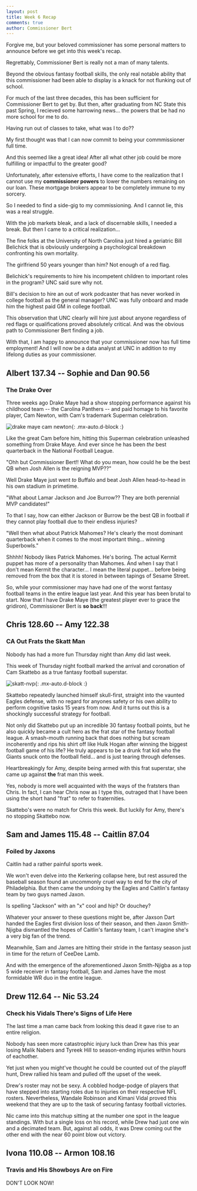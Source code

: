 ```yaml
---
layout: post
title: Week 6 Recap
comments: true
author: Commissioner Bert
---
```


Forgive me, but your beloved commissioner has some personal matters to announce before we get into this week's recap.

Regrettably, Commissioner Bert is really not a man of many talents.

Beyond the obvious fantasy football skills, the only real notable ability that this commissioner had been able to display is a knack for not flunking out of school.

For much of the last three decades, this has been sufficient for Commissioner Bert to get by. But then, after graduating from NC State this past Spring, I recieved some harrowing news... 
the powers that be had no more school for me to do.

Having run out of classes to take, what was I to do?? 

My first thought was that I can now commit to being your commmissioner full time. 

And this seemed like a great idea! After all what other job could be more fulfilling or impactful to the greater good?

Unfortunately, after extensive efforts, I have come to the realization that I cannot use my **commissioner powers** to lower the numbers remaining on our loan. 
These mortgage brokers appear to be completely immune to my sorcery.

So I needed to find a side-gig to my commissioning. And I cannot lie, this was a real struggle.

With the job markets bleak, and a lack of discernable skills, I needed a break. But then I came to a critical realization...

The fine folks at the University of North Carolina just hired a geriatric Bill Belichick that is obviously undergoing a psychological breakdown confronting his own mortality. 

The girlfriend 50 years younger than him? Not enough of a red flag.

Belichick's requirements to hire his incompetent children to important roles in the program? UNC said sure why not.

Bill's decision to hire an out of work podcaster that has never worked in college football as the general manager? UNC was fully onboard and made him the highest paid GM in college football.


This observation that UNC clearly will hire just about anyone regardless of red flags or qualifications proved absolutely critical. And was the obvious path to Commissioner Bert finding a job.

With that, I am happy to announce that your commissioner now has full time employment! And I will now be a data analyst at UNC in addition to my lifelong duties as your commissioner.


## Albert 137.34 -- Sophie and Dan 90.56

### The Drake Over

Three weeks ago Drake Maye had a show stopping performance against his childhood team -- the Carolina Panthers -- and paid homage to his favorite player, Cam Newton, with Cam's trademark Superman celebration.

![drake maye cam newton](https://al-pals.github.io/assets/img/drake-maye-cam-newton.gif){: .mx-auto.d-block :}

Like the great Cam before him, hitting this Superman celebration unleashed something from Drake Maye. And ever since he has been *the* best quarterback in the National Football League.

"Ohh but Commissioner Bert!! What do you mean, how could he be the best QB when Josh Allen is the reigning MVP??" 

Well Drake Maye just went *to* Buffalo and beat Josh Allen head-to-head in his own stadium in primetime.

"What about Lamar Jackson and Joe Burrow?? They are both perennial MVP candidates!" 

To that I say, how can either Jackson or Burrow be the best QB in football if they cannot play football due to their endless injuries?

"Well then what about Patrick Mahomes? He's clearly the most dominant quarterback when it comes to the most important thing... winning Superbowls."


Shhhh! Nobody likes Patrick Mahomes. He's boring. The actual Kermit puppet has more of a personality than Mahomes. And when I say that I don't mean Kermit the character... I mean the literal puppet... before being removed from the box that it is stored in between tapings of Sesame Street.


So, while your commissioner may have had one of the worst fantasy football teams in the entire league last year. And this year has been brutal to start. Now that I have Drake Maye (the greatest player ever to grace the gridiron), Commissioner Bert is **so back**!!!



## Chris 128.60 -- Amy 122.38

### CA Out Frats the Skatt Man

Nobody has had a more fun Thursday night than Amy did last week.

This week of Thursday night football marked the arrival and coronation of Cam Skattebo as a true fantasy football superstar.


![skatt-nvp](https://al-pals.github.io/assets/img/skatt-nvp.jpeg){: .mx-auto.d-block :}

Skattebo repeatedly launched himself skull-first, straight into the vaunted Eagles defense, with no regard for anyones safety or his own ability to perform cognitive tasks 15 years from now. And it turns out this is a shockingly successful strategy for football.

Not only did Skattebo put up an incredible 30 fantasy football points, but he also quickly became a cult hero as the frat star of the fantasy football league. A smash-mouth running back that does nothing but scream incoherently and rips his shirt off like Hulk Hogan after winning the biggest football game of his life? He truly appears to be a drunk frat kid who the Giants snuck onto the football field... and is just tearing through defenses.

Heartbreakingly for Amy, despite being armed with this frat superstar, she came up against **the** frat man this week.

Yes, nobody is more well acquainted with the ways of the fratsters than Chris. In fact, I can hear Chris now as I type this, outraged that I have been using the short hand "frat" to refer to fraternities. 

Skattebo's were no match for Chris this week. But luckily for Amy, there's no stopping Skattebo now. 

## Sam and James 115.48 -- Caitlin 87.04

### Foiled by Jaxons

Caitlin had a rather painful sports week.


We won't even delve into the Kerkering collapse here, but rest assured the baseball season found an uncommonly cruel way to end for the city of Philadelphia. But then came the undoing by the Eagles and Caitlin's fantasy team by two guys named Jaxon. 

Is spelling "Jackson" with an "x" cool and hip? Or douchey? 

Whatever your answer to these questions might be, after Jaxson Dart handed the Eagles first division loss of their season, and then Jaxon Smith-Njigba dismantled the hopes of Caitlin's fantasy team, I can't imagine she's a very big fan of the trend. 

Meanwhile, Sam and James are hitting their stride in the fantasy season just in time for the return of CeeDee Lamb. 

And with the emergence of the aforementioned Jaxon Smith-Njigba as a top 5 wide receiver in fantasy football, Sam and James have the most formidable WR duo in the entire league. 


## Drew 112.64 -- Nic 53.24

### Check his Vidals There's Signs of Life Here

The last time a man came back from looking this dead it gave rise to an entire religion. 

Nobody has seen more catastrophic injury luck than Drew has this year losing Malik Nabers and Tyreek Hill to season-ending injuries within hours of eachother. 

Yet just when you might've thought he could be counted out of the playoff hunt, Drew rallied his team and pulled off the upset of the week.

Drew's roster may not be sexy. A cobbled hodge-podge of players that have stepped into starting roles due to injuries on their respective NFL rosters. Nevertheless, Wandale Robinson and Kimani Vidal proved this weekend that they are up to the task of securing fantasy football victories. 

Nic came into this matchup sitting at the number one spot in the league standings. With but a single loss on his record, while Drew had just one win and a decimated team. But, against all odds, it was Drew coming out the other end with the near 60 point blow out victory. 


## Ivona 110.08 -- Armon 108.16

### Travis and His Showboys Are on Fire

DON'T LOOK NOW!
